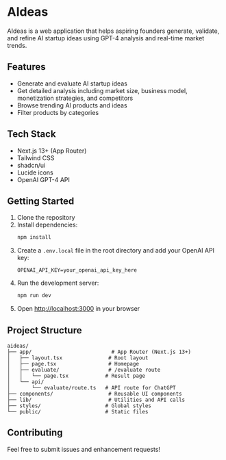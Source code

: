 # AIdeas

AIdeas is a web application that helps aspiring founders generate, validate, and refine AI startup ideas using GPT-4 analysis and real-time market trends.

## Features

- Generate and evaluate AI startup ideas
- Get detailed analysis including market size, business model, monetization strategies, and competitors
- Browse trending AI products and ideas
- Filter products by categories

## Tech Stack

- Next.js 13+ (App Router)
- Tailwind CSS
- shadcn/ui
- Lucide icons
- OpenAI GPT-4 API

## Getting Started

1. Clone the repository
2. Install dependencies:
   ```bash
   npm install
   ```
3. Create a `.env.local` file in the root directory and add your OpenAI API key:
   ```
   OPENAI_API_KEY=your_openai_api_key_here
   ```
4. Run the development server:
   ```bash
   npm run dev
   ```
5. Open [http://localhost:3000](http://localhost:3000) in your browser

## Project Structure

```
aideas/
├── app/                          # App Router (Next.js 13+)
│   ├── layout.tsx               # Root layout
│   ├── page.tsx                 # Homepage
│   ├── evaluate/                # /evaluate route
│   │   └── page.tsx            # Result page
│   └── api/
│       └── evaluate/route.ts   # API route for ChatGPT
├── components/                  # Reusable UI components
├── lib/                         # Utilities and API calls
├── styles/                     # Global styles
└── public/                     # Static files
```

## Contributing

Feel free to submit issues and enhancement requests! 
